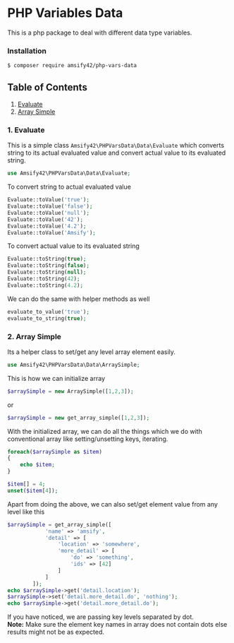 # PHP Variables Data
This is a php package to deal with different data type variables.

### Installation
```
$ composer require amsify42/php-vars-data
```

## Table of Contents
1. [Evaluate](#1-evaluate)
2. [Array Simple](#2-array-simple)


### 1. Evaluate
This is a simple class `Amsify42\PHPVarsData\Data\Evaluate` which converts string to its actual evaluated value and convert actual value to its evaluated string.
```php
use Amsify42\PHPVarsData\Data\Evaluate;
```
To convert string to actual evaluated value
```php
Evaluate::toValue('true');
Evaluate::toValue('false');
Evaluate::toValue('null');
Evaluate::toValue('42');
Evaluate::toValue('4.2');
Evaluate::toValue('Amsify');
```
To convert actual value to its evaluated string
```php
Evaluate::toString(true);
Evaluate::toString(false);
Evaluate::toString(null);
Evaluate::toString(42);
Evaluate::toString(4.2);
```
We can do the same with helper methods as well
```php
evaluate_to_value('true');
evaluate_to_string(true);
```
### 2. Array Simple
Its a helper class to set/get any level array element easily.
```php
use Amsify42\PHPVarsData\Data\ArraySimple;
```
This is how we can initialize array
```php
$arraySimple = new ArraySimple([1,2,3]);
```
or
```php
$arraySimple = new get_array_simple([1,2,3]);
```
With the initialized array, we can do all the things which we do with conventional array like setting/unsetting keys, iterating.
```php
foreach($arraySimple as $item)
{
    echo $item;
}

$item[] = 4;
unset($item[4]);
```
Apart from doing the above, we can also set/get element value from any level like this
```php
$arraySimple = get_array_simple([
            'name' => 'amsify',
            'detail' => [
                'location' => 'somewhere',
                'more_detail' => [
                    'do' => 'something',
                    'ids' => [42]
                ]
            ]
        ]);
echo $arraySimple->get('detail.location');
$arraySimple->set('detail.more_detail.do', 'nothing');
echo $arraySimple->get('detail.more_detail.do');
```
If you have noticed, we are passing key levels separated by dot.
<br/>
**Note:** Make sure the element key names in array does not contain dots else results might not be as expected.